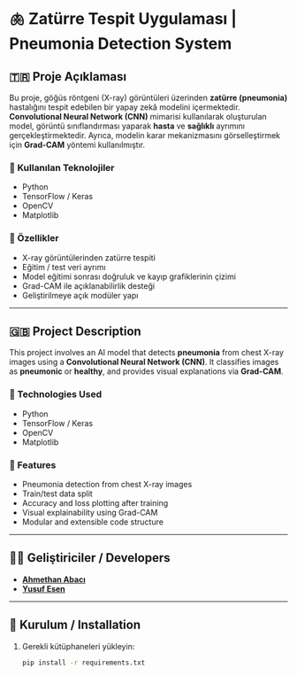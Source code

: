 # 🫁 Zatürre Tespit Uygulaması | Pneumonia Detection System

## 🇹🇷 Proje Açıklaması

Bu proje, göğüs röntgeni (X-ray) görüntüleri üzerinden **zatürre (pneumonia)** hastalığını tespit edebilen bir yapay zekâ modelini içermektedir. **Convolutional Neural Network (CNN)** mimarisi kullanılarak oluşturulan model, görüntü sınıflandırması yaparak **hasta** ve **sağlıklı** ayrımını gerçekleştirmektedir. Ayrıca, modelin karar mekanizmasını görselleştirmek için **Grad-CAM** yöntemi kullanılmıştır.

### 🔧 Kullanılan Teknolojiler

- Python
- TensorFlow / Keras
- OpenCV
- Matplotlib

### 🚀 Özellikler

- X-ray görüntülerinden zatürre tespiti
- Eğitim / test veri ayrımı
- Model eğitimi sonrası doğruluk ve kayıp grafiklerinin çizimi
- Grad-CAM ile açıklanabilirlik desteği
- Geliştirilmeye açık modüler yapı

---

## 🇬🇧 Project Description

This project involves an AI model that detects **pneumonia** from chest X-ray images using a **Convolutional Neural Network (CNN)**. It classifies images as **pneumonic** or **healthy**, and provides visual explanations via **Grad-CAM**.

### 🔧 Technologies Used

- Python
- TensorFlow / Keras
- OpenCV
- Matplotlib

### 🚀 Features

- Pneumonia detection from chest X-ray images
- Train/test data split
- Accuracy and loss plotting after training
- Visual explainability using Grad-CAM
- Modular and extensible code structure

---

## 👨‍💻 Geliştiriciler / Developers

- [**Ahmethan Abacı**](https://github.com/AhmethanAbaci)
- [**Yusuf Esen**](https://github.com/Yusufesen1521)

---

## 📁 Kurulum / Installation

1. Gerekli kütüphaneleri yükleyin:
   ```bash
   pip install -r requirements.txt

